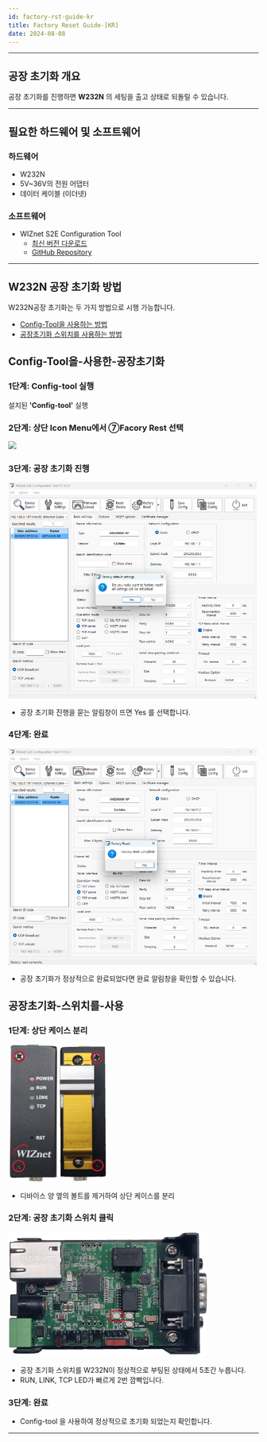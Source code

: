 ```yaml
---
id: factory-rst-guide-kr
title: Factory Reset Guide-[KR]
date: 2024-08-08
---
```




-----



## 공장 초기화 개요

공장 초기화를 진행하면 **W232N** 의 세팅을 출고 상태로 되돌릴 수 있습니다.



-----



## 필요한 하드웨어 및 소프트웨어



### 하드웨어


  - W232N
  - 5V~36V의 전원 어댑터
  - 데이터 케이블 (이더넷)



### 소프트웨어

  - WIZnet S2E Configuration Tool 
    - [최신 버전 다운로드](https://github.com/Wiznet/WIZnet-S2E-Tool-GUI/releases)
    - [GitHub Repository](https://github.com/Wiznet/WIZnet-S2E-Tool-GUI)


-----
## W232N 공장 초기화 방법

W232N공장 초기화는 두 가지 방법으로 시행 가능합니다.

- [Config-Tool을 사용하는 방법](#Config-Tool을-사용한-공장초기화)
- [공장초기화 스위치를 사용하는 방법](#공장초기화-스위치를-사용)



## Config-Tool을-사용한-공장초기화

### 1단계: Config-tool 실행

설치된 **'Config-tool'** 실행

### 2단계: 상단 Icon Menu에서 ⑦Facory Rest 선택

<img src="/img/products/s2e_module/wiz5xxsr-rp/configuration_tool_manual/menu_icons.png" width="400" /> 

### 3단계: 공장 초기화 진행

<img src="/img/products/w232n/config-fact.png" width="500" /> 

- 공장 초기화 진행을 묻는 알림창이 뜨면 Yes 를 선택합니다.



### 4단계: 완료

<img src="/img/products/w232n/config-fact-ok.png" width="500" /> 

- 공장 초기화가 정상적으로 완료되었다면 완료 알림창을 확인할 수 있습니다.


## 공장초기화-스위치를-사용

### 1단계: 상단 케이스 분리

<img src="/img/products/w232n/Screw.png" width="200" />

- 디바이스 양 옆의 볼트를 제거하여 상단 케이스를 분리

### 2단계: 공장 초기화 스위치 클릭

<img src="/img/products/w232n/fact_rst.png" width="400" />

- 공장 초기화 스위치를 W232N이 정상적으로 부팅된 상태에서 5초간 누릅니다.
- RUN, LINK, TCP LED가 빠르게 2번 깜빡입니다.

### 3단계: 완료

- Config-tool 을 사용하여 정상적으로 초기화 되었는지 확인합니다.

-----
